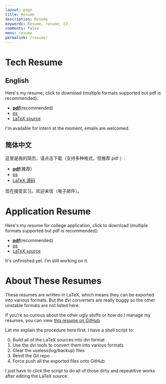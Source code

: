 ```yaml
---
layout: page
title: Resume
description: Resume
keywords: Resume, resume, CV
comments: false
menu: resume
permalink: /resume/
---
```


# Tech Resume

## English

Here's my resume, click to download (multiple formats supported but pdf is recommended):

+ [__pdf__](https://raw.githubusercontent.com/ice1000/resume/master/resume.pdf)(recommended)
+ [ps](https://raw.githubusercontent.com/ice1000/resume/master/resume.ps)
+ [LaTeX source](https://raw.githubusercontent.com/ice1000/resume/master/resume.tex)

I'm available for intern at the moment, emails are welcomed.

## 简体中文

这里是我的简历，请点击下载（支持多种格式，但推荐 pdf ）:

+ [__pdf__](https://raw.githubusercontent.com/ice1000/resume/master/resume-cn.pdf)(推荐)
+ [ps](https://raw.githubusercontent.com/ice1000/resume/master/resume-cn.ps)
+ [LaTeX 源码](https://raw.githubusercontent.com/ice1000/resume/master/resume-cn.tex)

现在接受实习。欢迎来信（电子邮件）。

# Application Resume

Here's my resume for college application, click to download (multiple formats supported but pdf is recommended):

+ [__pdf__](https://raw.githubusercontent.com/ice1000/resume/master/resume-ap.pdf)(recommended)
+ [ps](https://raw.githubusercontent.com/ice1000/resume/master/resume-ap.ps)
+ [LaTeX source](https://raw.githubusercontent.com/ice1000/resume/master/resume-ap.tex)

It's unfinished yet. I'm still working on it.

# About These Resumes

These resumes are written in LaTeX, which means they can be exported into various formats.
But the dvi converters are really buggy so the other unstable formats are not listed here.

If you're so curious about the other ugly stuffs or how do I manage my resumes, you can view
[this resume on GitHub](https://github.com/ice1000/resume)

Let me explain the procedure here first. I have a shell script to:

0. Build all of the LaTeX sources into dvi format
0. Use the dvi tools to convert them into various formats
0. Clear the useless(log/backup) files
0. Reinit the Git repo
0. Force push all the exported files onto GitHub

I just have to click the script to do all of those dirty and repeatitive works after editing the LaTeX source.
